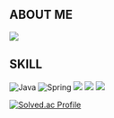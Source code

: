 ## ABOUT ME
<a href="https://velog.io/@hw00/posts"><img src="https://img.shields.io/badge/Velog-20C997?style=flat-square&logo=Velog&logoColor=white"/></a>

## SKILL
![Java](https://img.shields.io/badge/java-007396?style=for-the-badge&logo=OpenJDK&logoColor=white)
![Spring](https://img.shields.io/badge/Spring-6DB33F?style=for-the-badge&logo=Spring&logoColor=white)
<img src="https://img.shields.io/badge/mysql-4479A1?style=for-the-badge&logo=mysql&logoColor=white"> 
<img src="https://img.shields.io/badge/javascript-F7DF1E?style=for-the-badge&logo=javascript&logoColor=black"> 
<img src="https://img.shields.io/badge/vue.js-4FC08D?style=for-the-badge&logo=vue.js&logoColor=white"> 


[![Solved.ac Profile](http://mazassumnida.wtf/api/v2/generate_badge?boj=phw5883)](https://solved.ac/phw5883/)
